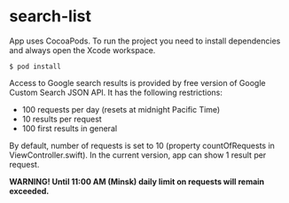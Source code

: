 # search-list
App uses CocoaPods. To run the project you need to install dependencies and always open the Xcode workspace.
```
$ pod install
```
Access to Google search results is provided by free version of Google Custom Search JSON API. It has the following restrictions:

- 100 requests per day (resets at midnight Pacific Time)
- 10 results per request
- 100 first results in general

By default, number of requests is set to 10 (property countOfRequests in ViewController.swift). In the current version, app can show 1 result per request.

**WARNING! Until 11:00 AM (Minsk) daily limit on requests will remain exceeded.**

